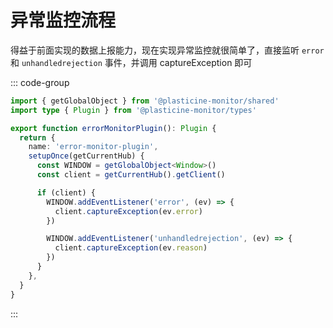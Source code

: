 # 异常监控流程

得益于前面实现的数据上报能力，现在实现异常监控就很简单了，直接监听 `error` 和 `unhandledrejection` 事件，并调用 captureException 即可

::: code-group

```ts [packages/browser/src/plugins/error-monitor.ts]
import { getGlobalObject } from '@plasticine-monitor/shared'
import type { Plugin } from '@plasticine-monitor/types'

export function errorMonitorPlugin(): Plugin {
  return {
    name: 'error-monitor-plugin',
    setupOnce(getCurrentHub) {
      const WINDOW = getGlobalObject<Window>()
      const client = getCurrentHub().getClient()

      if (client) {
        WINDOW.addEventListener('error', (ev) => {
          client.captureException(ev.error)
        })

        WINDOW.addEventListener('unhandledrejection', (ev) => {
          client.captureException(ev.reason)
        })
      }
    },
  }
}
```

:::
